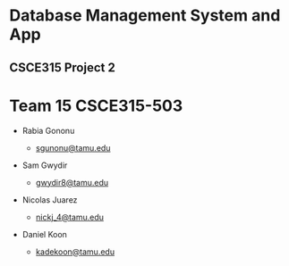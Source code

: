 # Database Management System and App
## CSCE315 Project 2

# Team 15 CSCE315-503
* Rabia Gononu
  * sgunonu@tamu.edu

* Sam Gwydir
  * gwydir8@tamu.edu

* Nicolas Juarez
  * nickj_4@tamu.edu

* Daniel Koon
  * kadekoon@tamu.edu

